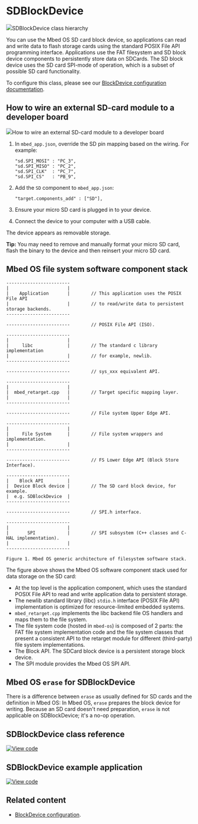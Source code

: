 # SDBlockDevice

<span class="images">![](https://os.mbed.com/docs/mbed-os/development/mbed-os-api-doxy/class_s_d_block_device.png)<span>SDBlockDevice class hierarchy</span></span>

You can use the Mbed OS SD card block device, so applications can read and write data to flash storage cards using the standard POSIX File API programming interface. Applications use the FAT filesystem and SD block device components to persistently store data on SDCards. The SD block device uses the SD card SPI-mode of operation, which is a subset of possible SD card functionality.

To configure this class, please see our [BlockDevice configuration documentation](../apis/data-options-and-config.html).

## How to wire an external SD-card module to a developer board

<span class="images">![](../../images/sd-wiring.png)<span>How to wire an external SD-card module to a developer board</span></span>

1. In `mbed_app.json`, override the SD pin mapping based on the wiring. For example:

   ```
   "sd.SPI_MOSI" : "PC_3",
   "sd.SPI_MISO" : "PC_2",
   "sd.SPI_CLK"  : "PC_7",
   "sd.SPI_CS"   : "PB_9",
   ```

1. Add the `SD` component to `mbed_app.json`:

   ```
   "target.components_add" : ["SD"],
   ```

1. Ensure your micro SD card is plugged in to your device.
1. Connect the device to your computer with a USB cable.

The device appears as removable storage.

<span class="tips">**Tip:** You may need to remove and manually format your micro SD card, flash the binary to the device and then reinsert your micro SD card.</span>

## Mbed OS file system software component stack


    ------------------------
    |                      |
    |    Application       |        // This application uses the POSIX File API
    |                      |        // to read/write data to persistent storage backends.
    ------------------------

    ------------------------        // POSIX File API (ISO).

    ------------------------
    |                      |
    |     libc             |        // The standard c library implementation
    |                      |        // for example, newlib.
    ------------------------

    ------------------------        // sys_xxx equivalent API.

    ------------------------
    |                      |
    |  mbed_retarget.cpp   |        // Target specific mapping layer.
    |                      |
    ------------------------

    ------------------------        // File system Upper Edge API.

    ------------------------
    |                      |
    |     File System      |        // File system wrappers and implementation.
    |                      |
    ------------------------

    ------------------------        // FS Lower Edge API (Block Store Interface).

    ------------------------
    |    Block API         |
    |  Device Block device |        // The SD card block device, for example.
    |  e.g. SDBlockDevice  |
    ------------------------

    ------------------------        // SPI.h interface.

    ------------------------
    |                      |
    |       SPI            |        // SPI subsystem (C++ classes and C-HAL implementation).
    |                      |
    ------------------------

    Figure 1. Mbed OS generic architecture of filesystem software stack.

The figure above shows the Mbed OS software component stack used for data storage on the SD card:

- At the top level is the application component, which uses the standard POSIX File API to read and write application data to persistent storage.
- The newlib standard library (libc) `stdio.h` interface (POSIX File API) implementation is optimized for resource-limited embedded systems.
- `mbed_retarget.cpp` implements the libc backend file OS handlers and maps them to the file system.
- The file system code (hosted in `mbed-os`) is composed of 2 parts: the FAT file system implementation code and the file system classes that present a consistent API to the retarget module for different (third-party) file system implementations.
- The Block API. The SDCard block device is a persistent storage block device.
- The SPI module provides the Mbed OS SPI API.

## Mbed OS `erase` for SDBlockDevice

There is a difference between `erase` as usually defined for SD cards and the definition in Mbed OS: In Mbed OS, `erase` prepares the block device for writing. Because an SD card doesn't need preparation, `erase` is not applicable on SDBlockDevice; it's a no-op operation.

## SDBlockDevice class reference

[![View code](https://www.mbed.com/embed/?type=library)](https://os.mbed.com/docs/mbed-os/development/mbed-os-api-doxy/class_s_d_block_device.html)

## SDBlockDevice example application

[![View code](https://www.mbed.com/embed/?url=https://github.com/ARMmbed/mbed-os-snippet-SDBlockDevice)](https://github.com/ARMmbed/mbed-os-snippet-SDBlockDevice/blob/v6.0/main.cpp)

## Related content

- [BlockDevice configuration](../apis/data-options-and-config.html).
